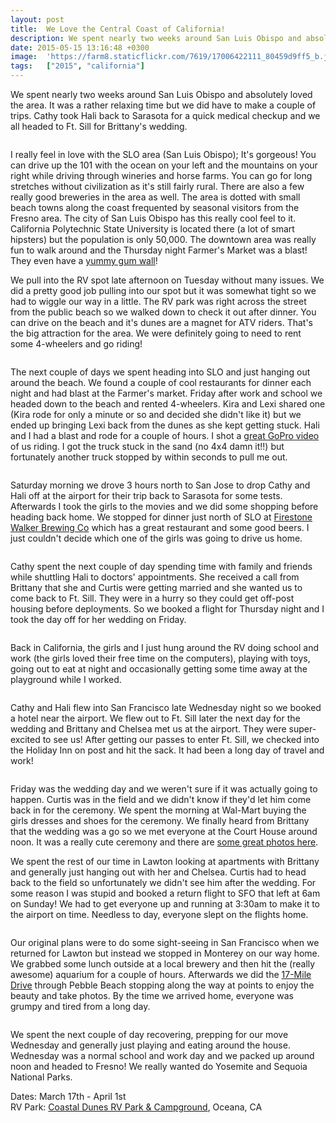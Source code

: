 ```yaml
---
layout: post
title:  We Love the Central Coast of California!
description: We spent nearly two weeks around San Luis Obispo and absolutely loved the a...
date: 2015-05-15 13:16:48 +0300
image:  'https://farm8.staticflickr.com/7619/17006422111_80459d9ff5_b.jpg'
tags:   ["2015", "california"]
---
```

<p>We spent nearly two weeks around San Luis Obispo and absolutely loved the area. It was a rather relaxing time but we did have to make a couple of trips. Cathy took Hali back to Sarasota for a quick medical checkup and we all headed to Ft. Sill for Brittany's wedding.</p>
<p><img src="https://farm9.staticflickr.com/8687/16867618185_dd522f8e12_c.jpg" alt="" ></p>
<p>I really feel in love with the SLO area (San Luis Obispo); It's gorgeous! You can drive up the 101 with the ocean on your left and the mountains on your right while driving through wineries and horse farms. You can go for long stretches without civilization as it's still fairly rural. There are also a few really good breweries in the area as well. The area is dotted with small beach towns along the coast frequented by seasonal visitors from the Fresno area. The city of San Luis Obispo has this really cool feel to it. California Polytechnic State University is located there (a lot of smart hipsters) but the population is only 50,000. The downtown area was really fun to walk around and the Thursday night Farmer's Market was a blast! They even have a <a href="https://flic.kr/p/rFcovS">yummy gum wall</a>!</p>
<p>We pull into the RV spot late afternoon on Tuesday without many issues. We did a pretty good job pulling into our spot but it was somewhat tight so we had to wiggle our way in a little. The RV park was right across the street from the public beach so we walked down to check it out after dinner. You can drive on the beach and it's dunes are a magnet for ATV riders. That's the big attraction for the area. We were definitely going to need to rent some 4-wheelers and go riding!</p>
<p><img src="https://farm8.staticflickr.com/7592/16330660593_51f95c5564_c.jpg" alt="" ></p>
<p>The next couple of days we spent heading into SLO and just hanging out around the beach. We found a couple of cool restaurants for dinner each night and had blast at the Farmer's market. Friday after work and school we headed down to the beach and rented 4-wheelers. Kira and Lexi shared one (Kira rode for only a minute or so and decided she didn't like it) but we ended up bringing Lexi back from the dunes as she kept getting stuck. Hali and I had a blast and rode for a couple of hours. I shot a <a href="https://flic.kr/p/roQQ65">great GoPro video</a> of us riding. I got the truck stuck in the sand (no 4x4 damn it!!) but fortunately another truck stopped by within seconds to pull me out.</p>
<p><img src="https://farm9.staticflickr.com/8704/16706703780_69f4fb41e2_c.jpg" alt="" ></p>
<p>Saturday morning we drove 3 hours north to San Jose to drop Cathy and Hali off at the airport for their trip back to Sarasota for some tests. Afterwards I took the girls to the movies and we did some shopping before heading back home. We stopped for dinner just north of SLO at <a href="http://www.firestonebeer.com/">Firestone Walker Brewing Co</a> which has a great restaurant and some good beers. I just couldn't decide which one of the girls was going to drive us home.</p>
<p><img src="https://farm9.staticflickr.com/8723/16328360154_1feec86221_c.jpg" alt="" ></p>
<p>Cathy spent the next couple of day spending time with family and friends while shuttling Hali to doctors' appointments. She received a call from Brittany that she and Curtis were getting married and she wanted us to come back to Ft. Sill. They were in a hurry so they could get off-post housing before deployments. So we booked a flight for Thursday night and I took the day off for her wedding on Friday.</p>
<p><img src="https://farm9.staticflickr.com/8726/16280466394_e69222b8ce_c.jpg" alt="" ></p>
<p>Back in California, the girls and I just hung around the RV doing school and work (the girls loved their free time on the computers), playing with toys, going out to eat at night and occasionally getting some time away at the playground while I worked.</p>
<p><img src="https://farm9.staticflickr.com/8717/16743524187_8394588e68_c.jpg" alt="" ></p>
<p>Cathy and Hali flew into San Francisco late Wednesday night so we booked a hotel near the airport. We flew out to Ft. Sill later the next day for the wedding and Brittany and Chelsea met us at the airport. They were super-excited to see us! After getting our passes to enter Ft. Sill, we checked into the Holiday Inn on post and hit the sack. It had been a long day of travel and work!</p>
<p><img src="https://farm9.staticflickr.com/8712/16326884324_f3292f079a_c.jpg" alt="" ></p>
<p>Friday was the wedding day and we weren't sure if it was actually going to happen. Curtis was in the field and we didn't know if they'd let him come back in for the ceremony. We spent the morning at Wal-Mart buying the girls dresses and shoes for the ceremony. We finally heard from Brittany that the wedding was a go so we met everyone at the Court House around noon. It was a really cute ceremony and there are <a href="https://www.flickr.com/photos/jeffdonthemic/sets/72157652202180932">some great photos here</a>.</p>
<p>We spent the rest of our time in Lawton looking at apartments with Brittany and generally just hanging out with her and Chelsea. Curtis had to head back to the field so unfortunately we didn't see him after the wedding. For some reason I was stupid and booked a return flight to SFO that left at 6am on Sunday! We had to get everyone up and running at 3:30am to make it to the airport on time. Needless to day, everyone slept on the flights home.</p>
<p><img src="https://farm9.staticflickr.com/8729/17005770012_9dbe0153e5_c.jpg" alt="" ></p>
<p>Our original plans were to do some sight-seeing in San Francisco when we returned for Lawton but instead we stopped in Monterey on our way home. We grabbed some lunch outside at a local brewery and then hit the (really awesome) aquarium for a couple of hours. Afterwards we did the <a href="http://www.seemonterey.com/listings/17-Mile-Drive-/937/">17-Mile Drive</a> through Pebble Beach stopping along the way at points to enjoy the beauty and take photos. By the time we arrived home, everyone was grumpy and tired from a long day.</p>
<p><img src="https://farm8.staticflickr.com/7639/16924786086_b19f9e5ea5_c.jpg" alt="" ></p>
<p>We spent the next couple of day recovering, prepping for our move Wednesday and generally just playing and eating around the house. Wednesday was a normal school and work day and we packed up around noon and headed to Fresno! We really wanted do Yosemite and Sequoia National Parks.</p>
<p>Dates: March 17th - April 1st<br>
RV Park: <a href="http://www.slocountyparks.org/">Coastal Dunes RV Park &amp; Campground</a>, Oceana, CA</p>

